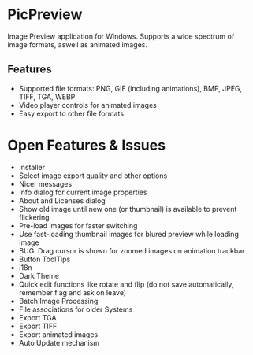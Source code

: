 # PicPreview

Image Preview application for Windows. Supports a wide spectrum of image formats, aswell as animated images.

## Features

- Supported file formats: PNG, GIF (including animations), BMP, JPEG, TIFF, TGA, WEBP
- Video player controls for animated images
- Easy export to other file formats

# Open Features & Issues

- Installer
- Select image export quality and other options
- Nicer messages
- Info dialog for current image properties
- About and Licenses dialog
- Show old image until new one (or thumbnail) is available to prevent flickering
- Pre-load images for faster switching
- Use fast-loading thumbnail images for blured preview while loading image
- BUG: Drag cursor is shown for zoomed images on animation trackbar
- Button ToolTips
- i18n
- Dark Theme
- Quick edit functions like rotate and flip (do not save automatically, remember flag and ask on leave)
- Batch Image Processing
- File associations for older Systems
- Export TGA
- Export TIFF
- Export animated images
- Auto Update mechanism